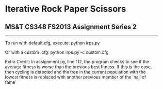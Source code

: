 # Iterative Rock Paper Scissors #
## MS&T CS348 FS2013 Assignment Series 2 ##
- - -
To run with default.cfg, execute:
python irps.py

Or with a custom .cfg:
python irps.py -c custom.cfg

Extra Credit:
In assignment.py, line 112, the program checks to see if the average fitness is worse than the previous best fitness.
If this is the case, then cycling is detected and the tree in the current population with the lowest fitness is replaced with another previous member of the 'hall of fame'
